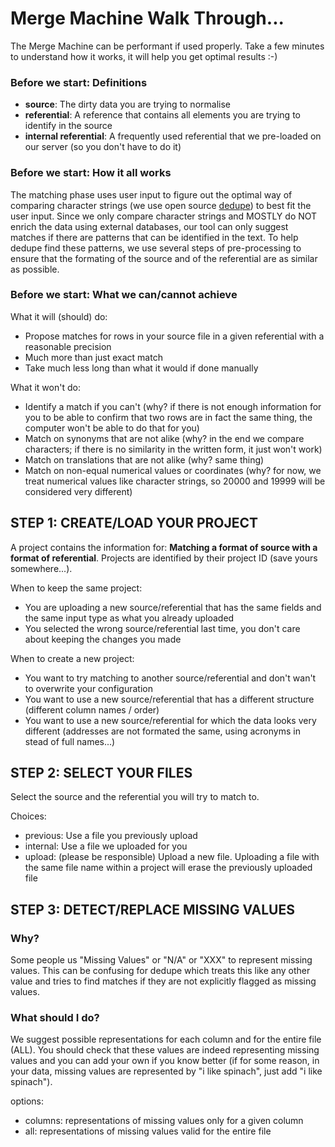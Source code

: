 # Merge Machine Walk Through...

The Merge Machine can be performant if used properly. Take a few minutes to understand how it works, it will help you get optimal results :-)

### Before we start: Definitions

- **source**: The dirty data you are trying to normalise
- **referential**: A reference that contains all elements you are trying to identify in the source
- **internal referential**: A frequently used referential that we pre-loaded on our server (so you don't have to do it)

### Before we start: How it all works 

The matching phase uses user input to figure out the optimal way of comparing character strings (we use open source [dedupe](https://github.com/datamade/dedupe)) to best fit the user input. Since we only compare character strings and MOSTLY do NOT enrich the data using external databases, our tool can only suggest matches if there are patterns that can be identified in the text. To help dedupe find these patterns, we use several steps of pre-processing to ensure that the formating of the source and of the referential are as similar as possible.

### Before we start: What we can/cannot achieve

What it will (should) do:
- Propose matches for rows in your source file in a given referential with a reasonable precision
- Much more than just exact match
- Take much less long than what it would if done manually

What it won't do:
- Identify a match if you can't (why? if there is not enough information for you to be able to confirm that two rows are in fact the same thing, the computer won't be able to do that for you)
- Match on synonyms that are not alike (why? in the end we compare characters; if there is no similarity in the written form, it just won't work)
- Match on translations that are not alike (why? same thing)
- Match on non-equal numerical values or coordinates (why? for now, we treat numerical values like character strings, so 20000 and 19999 will be considered very different)

## STEP 1: CREATE/LOAD YOUR PROJECT

A project contains the information for: **Matching a format of source with a format of referential**. Projects are identified by their project ID (save yours somewhere...).

When to keep the same project:
- You are uploading a new source/referential that has the same fields and the same input type as what you already uploaded
- You selected the wrong source/referential last time, you don't care about keeping the changes you made

When to create a new project:
- You want to try matching to another source/referential and don't wan't to overwrite your configuration
- You want to use a new source/referential that has a different structure (different column names / order)
- You want to use a new source/referential for which the data looks very different (addresses are not formated the same, using acronyms in stead of full names...)

## STEP 2: SELECT YOUR FILES

Select the source and the referential you will try to match to.

Choices:
- previous: Use a file you previously upload
- internal: Use a file we uploaded for you
- upload: (please be responsible) Upload a new file. Uploading a file with the same file name within a project will erase the previously uploaded file

## STEP 3: DETECT/REPLACE MISSING VALUES


### Why?
Some people us "Missing Values" or "N/A" or "XXX" to represent missing values. This can be confusing for dedupe which treats this like any other value and tries to find matches if they are not explicitly flagged as missing values.

### What should I do?
We suggest possible representations for each column and for the entire file (ALL). You should check that these values are indeed representing missing values and you can add your own if you know better (if for some reason, in your data, missing values are represented by "i like spinach", just add "i like spinach").

options:
- columns: representations of missing values only for a given column
- all: representations of missing values valid for the entire file


